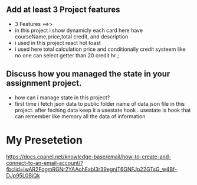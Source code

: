 ## Add at least 3 Project features
* 3 Features ==>>
* in this project i show dynamicly each card here have courseName,price,total credit, and description
* i used in this project react hot toast
* i used here total calculation price and conditionally credit systeem like no one can select getter than 20 credit hr ;

## Discuss how you managed the state in your assignment project.
* how can i manage state in this project?
* first time i fetch json data to public folder name of data.json file in this project. after feching data keep it a usestate hook . usestate is hook that can remember like memory all the data of information
# My Presetetion
https://docs.cpanel.net/knowledge-base/email/how-to-create-and-connect-to-an-email-account/?fbclid=IwAR2FogmRGNr2YAAohExbl3r39egnjT6GNFJp22GTsG_w4Bf-DJp95L0BjQk 